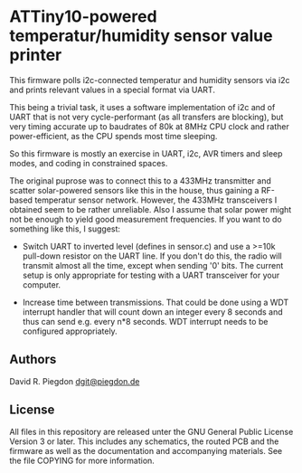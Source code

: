 <!-- vim: fo=a tw=80 colorcolumn=80 syntax=markdown :
-->

ATTiny10-powered temperatur/humidity sensor value printer
=========================================================

This firmware polls i2c-connected temperatur and humidity sensors via i2c and
prints relevant values in a special format via UART.

This being a trivial task, it uses a software implementation of i2c and of UART
that is not very cycle-performant (as all transfers are blocking), but very
timing accurate up to baudrates of 80k at 8MHz CPU clock and rather
power-efficient, as the CPU spends most time sleeping.

So this firmware is mostly an exercise in UART, i2c, AVR timers and sleep modes,
and coding in constrained spaces.

The original puprose was to connect this to a 433MHz transmitter and scatter
solar-powered sensors like this in the house, thus gaining a RF-based temperatur
sensor network. However, the 433MHz transceivers I obtained seem to be rather
unreliable. Also I assume that solar power might not be enough to yield good
measurement frequencies. If you want to do something like this, I suggest:

* Switch UART to inverted level (defines in sensor.c) and use a >=10k pull-down
resistor on the UART line. If you don't do this, the radio will transmit almost
all the time, except when sending '0' bits. The current setup is only
appropriate for testing with a UART transceiver for your computer.

* Increase time between transmissions. That could be done using a WDT interrupt
handler that will count down an integer every 8 seconds and thus can send e.g.
every n*8 seconds. WDT interrupt needs to be configured appropriately.


Authors
-------

David R. Piegdon <dgit@piegdon.de>


License
-------

All files in this repository are released unter the GNU General Public License
Version 3 or later. This includes any schematics, the routed PCB and the firmware
as well as the documentation and accompanying materials. See the file COPYING
for more information.



